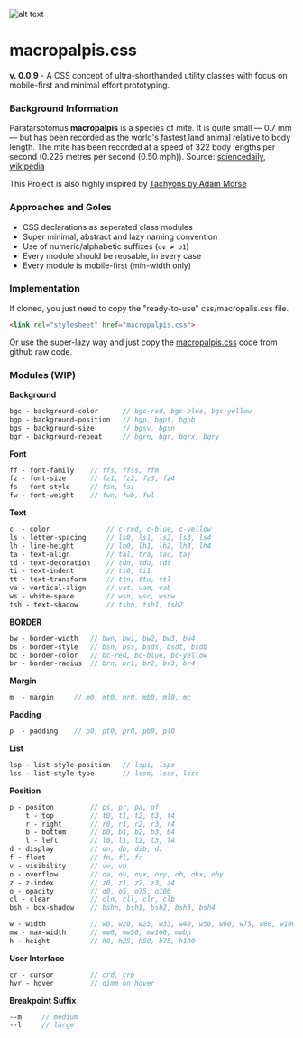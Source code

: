 ![alt text](http://i.imgur.com/YE2jEzv.png "Macropalpis Logo")

# macropalpis.css
**v. 0.0.9** - A CSS concept of ultra-shorthanded utility classes with focus on mobile-first and minimal effort prototyping.

### Background Information
Paratarsotomus **macropalpis** is a species of mite. It is quite small — 0.7 mm — but has been recorded as the world's fastest land animal relative to body length. The mite has been recorded at a speed of 322 body lengths per second (0.225 metres per second (0.50 mph)). Source: [sciencedaily](www.sciencedaily.com/releases/2014/04/140427191124.htm), [wikipedia](www.sciencedaily.com/releases/2014/04/140427191124.htm)

This Project is also highly inspired by [Tachyons by Adam Morse](https://github.com/tachyons-css/tachyons)

### Approaches and Goles
- CSS declarations as seperated class modules
- Super minimal, abstract and lazy naming convention
- Use of numeric/alphabetic suffixes (`ov ≠ o1`)
- Every module should be reusable, in every case
- Every module is mobile-first (min-width only)

### Implementation
If cloned, you just need to copy the "ready-to-use" css/macropalis.css file.
```html
<link rel="stylesheet" href="macropalpis.css">
```
Or use the super-lazy way and just copy the [macropalpis.css](https://raw.githubusercontent.com/halfmage/macropalpis/master/css/macropalpis.css) code from github raw code.

### Modules (WIP)
**Background**
```SASS
bgc - background-color      // bgc-red, bgc-blue, bgc-yellow
bgp - background-position   // bgp, bgpt, bgpb
bgs - background-size       // bgsv, bgsn
bgr - background-repeat     // bgrn, bgr, bgrx, bgry
```
**Font**
```SASS
ff - font-family    // ffs, ffss, ffm
fz - font-size      // fz1, fz2, fz3, fz4
fs - font-style	    // fsn, fsi
fw - font-weight    // fwn, fwb, fwl
```
**Text**
```SASS
c  - color              // c-red, c-blue, c-yellow
ls - letter-spacing	    // ls0, ls1, ls2, ls3, ls4
lh - line-height        // lh0, lh1, lh2, lh3, lh4
ta - text-align         // tal, tra, tac, taj
td - text-decoration    // tdn, tdu, tdt
ti - text-indent        // ti0, ti1
tt - text-transform	    // ttn, ttu, ttl
va - vertical-align	    // vat, vam, vab
ws - white-space        // wsn, wsc, wsnw
tsh - text-shadow       // tshn, tsh1, tsh2
```
**BORDER**
```SASS
bw - border-width   // bwn, bw1, bw2, bw3, bw4 
bs - border-style   // bsn, bss, bsds, bsdt, bsdb
bc - border-color   // bc-red, bc-blue, bc-yellow
br - border-radius  // brn, br1, br2, br3, br4 
```
**Margin**
```SASS
m  - margin     // m0, mt0, mr0, mb0, ml0, mc
```
**Padding**
```SASS
p  - padding    // p0, pt0, pr0, pb0, pl0
```
**List**
```SASS
lsp - list-style-position   // lspi, lspo
lss - list-style-type       // lssn, lsss, lssc
```
**Position**
```SASS
p - positon         // ps, pr, pa, pf
	t - top         // t0, t1, t2, t3, t4
	r - right       // r0, r1, r2, r3, r4
	b - bottom      // b0, b1, b2, b3, b4
	l - left        // l0, l1, l2, l3, l4
d - display         // dn, db, dib, di
f - float           // fn, fl, fr
v - visibility      // vv, vh
o - overflow        // oa, ov, ovx, ovy, oh, ohx, ohy
z - z-index         // z0, z1, z2, z3, z4
o - opacity         // o0, o5, o75, o100
cl - clear          // cln, cll, clr, clb
bsh - box-shadow    // bshn, bsh1, bsh2, bsh3, bsh4 

w - width           // w0, w20, w25, w33, w40, w50, w60, w75, w80, w100
mw - max-width      // mw0, mw50, mw100, mwbp
h - height          // h0, h25, h50, h75, h100
```
**User Interface**
```SASS
cr - cursor	        // crd, crp
hvr - hover         // dimm on hover
```
**Breakpoint Suffix**
```SASS
--m     // medium 
--l     // large
```